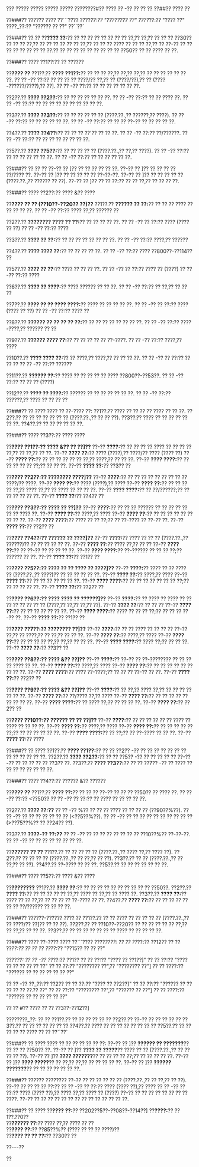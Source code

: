 ??? ????? ????? ????? ????? ????????#?? ???? ?? -?? ?? ?? ??
??##?? ???? ??

??###?? ?????? ????
??```????
????_??:?? "???????? ??"
????_??:?? "???? ??"
????_??:?? "?????? ?? ??"
??``??`

??###?? ?? ??
??**???? ??:**?? ?? ?? ?? ?? ?? ?? ?? ?? ??,?? ??,?? ?? ?? ?? ??30?? ?? ?? ?? ??,?? ?? ?? ?? ?? ?? ?? ??,?? ?? ?? ?? ???? ?? ?? ?? ??,?? ?? ??-?? ?? ?? ?? ?? ?? ?? ?? ?? ??.?? ?? ?? ?? ?? ?? ?? ?? ?? ?? ??50?? ?? ?? ???? ?? ??.

??###?? ???? ??1??:?? ?? ??????

??**???? ??**
??1??.?? **???? ??1??:**?? ?? ?? ?? ??,?? ??,?? ??,?? ?? ?? ?? ?? ?? ?? ??.
??  ?? -?? ??:?? ?? ?? ?? ?? ????/?? ??,?? ?? (????/??),?? ?? (????-??????/????),?? ??].
??  ?? -?? ??:?? ?? ?? ?? ?? ?? ?? ??.

??2??.?? **???? ??2??:**?? ?? ?? ?? ?? ?? ?? ??.
??  ?? -?? ??:?? ?? ?? ???? ??.
??  ?? -?? ??:?? ?? ?? ?? ?? ?? ?? ?? ?? ?? ??.

??3??.?? **???? ??3??:**?? ?? ?? ?? ?? ?? ?? (????.??.,?? ??????,?? ????).
??  ?? -?? ??:?? ?? ?? ?? ?? ?? ??.
??  ?? -?? ??:?? ?? ?? ?? ??-?? ?? ?? ?? ?? ??.

??4??.?? **???? ??4??:**?? ?? ?? ?? ??'?? ?? ?? ??.
??  ?? -?? ??:?? ??/??????.
??  ?? -?? ??:?? ?? ?? ?? ?? ?? ?? ?? ??.

??5??.?? **???? ??5??:**?? ?? ?? ?? ?? ?? (????.??.,?? ??,?? ????).
??  ?? -?? ??:?? ?? ?? ?? ?? ?? ?? ??.
??  ?? -?? ??:?? ?? ?? ?? ?? ?? ??.

??###?? ?? ?? ??
??-?? ?? ]?? ?? ?? ?? ?? ?? ??.
??-?? ?? ]?? ?? ?? ?? ?? ??/???? ??.
??-?? ?? ]?? ?? ?? ?? ?? ?? ??-??-??.
??-?? ?? ]?? ?? ?? ?? ?? ?? (????.??.,?? ?????? ?? ??).
??-?? ?? ]?? ?? ?? ??:?? ?? ?? ??,?? ?? ?? ?? ??.

??###?? ???? ??2??:?? ???? &?? ????

??**???? ?? ?? (??10??-??20?? ??)??**
??1??.?? **?????? ?? ??:**?? ?? ?? ?? ???? ?? ?? ?? ?? ??.
??  ?? -?? ??:?? ???? ??,?? ?????? ??

??2??.?? **???????? ???? ?? ??:**?? ?? ?? ?? ?? ??.
??  ?? -?? ?? ??:?? ???? (???? ?? ??)
??  ?? -?? ??:?? ????

??3??.?? **???? ?? ??:**?? ?? ?? ?? ?? ?? ?? ?? ??.
??  ?? -?? ??:?? ????,?? ??????

??4??.?? **???? ???? ??:**?? ?? ?? ?? ?? ??.
??  ?? -?? ??:?? ???? ??800??-??114?? ??

??5??.?? **???? ?? ??:**?? ???? ?? ?? ?? ??.
??  ?? -?? ?? ??:?? ???? ?? (????)
??  ?? -?? ??:?? ????

??6??.?? **???? ?? ????:**?? ???? ?????? ?? ?? ??.
??  ?? -?? ??:?? ?? ??,?? ?? ?? ??

??7??.?? **???? ?? ?? ???? ????:**?? ???? ?? ?? ?? ?? ??.
??  ?? -?? ?? ??:?? ???? (???? ?? ??)
??  ?? -?? ??:?? ???? ??

??8??.?? **?????? ?? ?? ?? ?? ??:**?? ?? ?? ?? ?? ?? ?? ?? ??.
??  ?? -?? ??:?? ????-????,?? ?????? ?? ??

??9??.?? **?????? ???? ??:**?? ?? ?? ?? ?? ?? ??-????.
??  ?? -?? ??:?? ????,?? ????

??10??.?? **???? ???? ??:**?? ?? ????,?? ????,?? ?? ?? ?? ??.
??   ?? -?? ?? ??:?? ?? ?? ??
??   ?? -?? ??:?? ??????

??11??.?? **?????? ??:**?? ???? ?? ?? ?? ?? ?? ???? ??800??-??53??.
??   ?? -?? ??:?? ?? ?? ?? (????)

??12??.?? **???? ?? ????:**?? ?????? ?? ?? ?? ?? ?? ?? ??.
??   ?? -?? ??:?? ??????,?? ???? ?? ?? ?? ??

??###?? ?? ????
???? ?? ??-???? ??:
??1??.?? ???? ?? ?? ?? ?? ???? ?? ?? ??.
??2??.?? ?? ?? ?? ?? ?? ?? ?? (????.??.,?? ?? ?? ??).
??3??.?? ???? ?? ?? ?? ?? ?? ?? ??.
??4??.?? ?? ?? ?? ?? ?? ??.

??###?? ???? ??3??:?? ???? ????

??**???? ??1??:?? ???? &?? ?? ??]??**
??-?? **????:**?? ?? ?? ?? ?? ???? ?? ?? ?? ?? ??,?? ?? ??,?? ?? ??.
??-?? **???? ??:**?? ???? (????),?? ????/?? ???? (???? ??)
??-?? **???? ??:**?? ?? ?? ?? ?? ?? ?? ??,?? ????,?? ?? ?? ??.
??-?? **???? ????:**?? ?? ?? ?? ?? ?? ??;?? ?? ?? ??.
??-?? **???? ??:**?? ??3?? ??

??**???? ??2??:?? ???????? ????]??**
??-?? **????:**?? ?? ?? ?? ?? ?? ?? ?? ?? ?? ????/?? ????.
??-?? **???? ??:**?? ???? (????),?? ????
??-?? **???? ??:**?? ?? ?? ?? ?? ??,?? ???? ??,?? ?? ???? ?? ?? ?? ??.
??-?? **???? ????:**?? ?? ??/??????;?? ?? ?? ?? ?? ?? ??.
??-?? **???? ??:**?? ??4?? ??

??**???? ??3??:?? ???? ?? ??]??**
??-?? **????:**?? ?? ?? ?? ?????? ?? ?? ?? ?? ?? ?? ?? ???? ??.
??-?? **???? ??:**?? ????,?? ????
??-?? **???? ??:**?? ?? ?? ?? ?? ?? ?? ?? ?? ??.
??-?? **???? ????:**?? ???? ?? ?? ??;?? ?? ??-???? ?? ??-?? ??.
??-?? **???? ??:**?? ??2?? ??

??**???? ??4??:?? ?????? ?? ????]??**
??-?? **????:**?? ???? ?? ?? ?? (????.??.,?? ??????)?? ?? ?? ?? ?? ?? ??.
??-?? **???? ??:**?? ???? ??,?? ?? ??
??-?? **???? ??:**?? ?? ??-?? ?? ?? ?? ?? ??.
??-?? **???? ????:**?? ??-?????? ?? ?? ?? ??;?? ?????? ?? ??.
??-?? **???? ??:**?? ??1?? ??

??**???? ??5??:?? ???? ?? ?? ???? ?? ????]??**
??-?? **????:**?? ???? ?? ?? ???? ?? (????.??.,?? ????)?? ?? ?? ?? ?? ?? ??.
??-?? **???? ??:**?? ????,?? ????
??-?? **???? ??:**?? ?? ?? ?? ?? ?? ?? ??.
??-?? **???? ????:**?? ?? ?? ?? ?? ?? ?? ?? ??;?? ?? ?? ?? ?? ??.
??-?? **???? ??:**?? ??2?? ??

??**???? ??6??:?? ???? ???? ?? ??????]??**
??-?? **????:**?? ?? ???? ?? ???? ?? ?? ?? ?? ?? ?? ?? ?? (????,?? ??,?? ??,?? ??).
??-?? **???? ??:**?? ?? ?? ??
??-?? **???? ??:**?? ?? ?? ?? ?? ?? ?? ??.
??-?? **???? ????:**?? ???? ?? ?? ?? ??;?? ?? ?? ?? ??-?? ??.
??-?? **???? ??:**?? ??1?? ??

??**???? ??7??:?? ???????? ??]??**
??-?? **????:**?? ?? ?? ???? ?? ?? ?? ?? ??-?? ??,?? ?? ????,?? ?? ??,?? ?? ?? ??.
??-?? **???? ??:**?? ????,?? ????
??-?? **???? ??:**?? ?? ?? ?? ?? ??,?? ??,?? ?? ?? ??.
??-?? **???? ????:**?? ???? ??;?? ?? ?? ??.
??-?? **???? ??:**?? ??3?? ??

??**???? ??8??:?? ???? &?? ??]??**
??-?? **????:**?? ??-?? ?? ??-???????? ?? ?? ?? ?? ???? ?? ??.
??-?? **???? ??:**?? ????,?? ????
??-?? **???? ??:**?? ?? ?? ?? ?? ?? ?? ?? ?? ??.
??-?? **???? ????:**?? ???? ??-????;?? ?? ?? ?? ??-?? ?? ??.
??-?? **???? ??:**?? ??2?? ??

??**???? ??9??:?? ???? &?? ??]??**
??-?? **????:**?? ?? ??,?? ???? ??,?? ?? ?? ?? ?? ?? ?? ??.
??-?? **???? ??:**?? ??/???? ??,?? ????
??-?? **???? ??:**?? ?? ?? ?? ?? ?? ?? ?? ?? ??.
??-?? **???? ????:**?? ?? ???? ??;?? ?? ?? ?? ??.
??-?? **???? ??:**?? ??2?? ??

??**???? ??10??:?? ?????? ?? ?? ??]??**
??-?? **????:**?? ?? ?? ?? ?? ?? ?? ???? ?? ???? ?? ?? ?? ??.
??-?? **???? ??:**?? ????,?? ????
??-?? **???? ??:**?? ?? ?? ?? ?? ?? ??;?? ?? ?? ?? ?? ?? ??.
??-?? **???? ????:**?? ?? ??;?? ?? ??-???? ?? ?? ??.
??-?? **???? ??:**?? ????

??###?? ?? ????
??1??.?? **???? ??1??:**?? ?? ?? ??2?? -?? ?? ?? ?? ?? ?? ?? ?? ?? ?? ?? ?? ?? ??.
??2??.?? **???? ??2??:**?? ?? ?? ??5?? -?? ?? ?? ?? ?? ?? ??-??-?? ?? ?? ?? ?? ?? ??3?? ??.
??3??.?? **???? ??3??:**?? ?? ?? ??7?? -?? ?? ???? ?? ?? ?? ?? ?? ?? ?? ??.

??###?? ???? ??4??:?? ?????? &?? ??????

??**???? ??**
??1??.?? **???? ??:**?? ?? ?? ?? ??-?? ?? ?? ?? ??50?? ?? ???? ??.
??  ?? -?? ??:?? <??50??
??  ?? -?? ?? ??:?? ?? ???? ?? ?? ?? ?? ??.

??2??.?? **???? ??:??**
??  ?? -?? %?? ?? ?? ?? ???? ?? ?? ?? ?? (??90??%??).
??  ?? -?? ?? ?? ?? ?? ?? ?? ?? (<??5??%??).
??  ?? -?? ?? ?? ?? ?? ?? ?? ?? ?? ?? ?? (>??75??%?? ?? ??24?? ??).

??3??.?? **????-?? ??:??**
??  ?? -?? ?? ?? ?? ?? ?? ?? ?? ?? ??10??%?? ??-??-??.
??  ?? -?? ?? ?? ?? ?? ?? ?? ?? ??.

??**?????? ?? ??**
??1??.?? ?? ?? ?? ?? ?? (????.??.,?? ???? ??,?? ???? ??).
??2??.?? ?? ?? ?? ?? (????.??.,?? ?? ??,?? ?? ??).
??3??.?? ?? ?? (????.??.,?? ?? ??,?? ?? ??).
??4??.?? ??-???? ?? ?? ??.
??5??.?? ?? ?? ?? ?? ?? ?? ??.

??###?? ???? ??5??:?? ???? &?? ????

??**????????**
??1??.?? **???? ??:**?? ?? ?? ?? ?? ?? ?? ?? ?? ?? ?? ??50??.
??2??.?? **???? ??:**?? ?? ?? ?? ?? ?? ??,?? ???? ?? ??,?? ?? ???? ??.
??3??.?? **???? ??:**?? ???? ?? ?? ??,?? ?? ?? ?? ?? ??-???? ?? ??.
??4??.?? **???? ??:**?? ?? ?? ?? ?? ?? ?? ?? ??/?????? ?? ?? ?? ??.

??###?? ??????-?????? ???? ??
??1??.?? ?? ?? ???? ?? ?? ?? ?? ?? (????.??.,?? ?? ????/?? ??]?? ?? ?? ??).
??2??.?? ?? ??10??-??20?? ?? ?? ?? ?? ?? ?? ??,?? ?? ??,?? ?? ?? ??.
??3??.?? ?? ?? ?? ?? ?? ?? ?? ???? ?? ?? ?? ?? ??.

??###?? ???? ??-???? ????
??```????
????_????:
?? ?? ??_??:?? ??12??
?? ?? ??_??:?? ??
?? ?? ??_??:?? "??15?? ?? ?? ??"

????_??:
?? ?? -?? ??_??:?? ??1??
??   ?? ??:?? "???? ?? ??1??]"
??   ?? ??:?? "???? ?? ?? ?? ?? ?? ??"
??   ?? ??:?? "???????? ??",?? "???????? ??"]
??   ?? ????:?? "?????? ?? ?? ?? ?? ?? ?? ??"

?? ?? -?? ??_??:?? ??2??
??   ?? ??:?? "???? ?? ??2??]"
??   ?? ??:?? "?????? ?? ?? ?? ?? ?? ??.?? ??"
??   ?? ??:?? "???????? ??",?? "?????? ?? ??"]
??   ?? ????:?? "?????? ?? ?? ?? ?? ?? ??"

?? ?? #?? ???? ?? ?? ??3??-??12??]

????????_??:
?? ?? ??1??.?? ?? ?? ?? ??
?? ?? ??2??.?? ??-?? ?? ?? ??
?? ?? ??3??.?? ?? ?? ?? ?? ??
?? ?? ??4??.?? ???? ?? ?? ?? ?? ?? ??
?? ?? ??5??.?? ?? ?? ?? ?? ?? ???? ?? ??
??``??`

??###?? ?? ????
???? ?? ?? ?? ?? ?? ?? ??:
??-?? ?? ]?? **?????? ?? ???????**?? ?? ?? ?? ??50?? ??.
??-?? ?? ]?? **???? ?? ?????**?? ???? ?? ?? (????.??.,?? ?? ?? ?? ?? ??).
??-?? ?? ]?? **???? ???????**?? ?? ?? ?? ?? ??;?? ?? ?? ?? ?? ??.
??-?? ?? ]?? **???? ?????**?? ?? ??,?? ??,?? ?? ?? ?? ?? ??.
??-?? ?? ]?? **?????? ???????**?? ?? ?? ?? ?? ?? ?? ??.

??###?? ?????? ????????
??-?? ?? ?? ?? ?? ?? ?? (????.??.,?? ?? ??,?? ?? ??).
??-?? ?? ?? ?? ?? ??:?? 
?? ?? -?? ?? ??:?? ???? (???? ??),?? ????
?? ?? -?? ?? ??:?? ???? (???? ??),?? ???? ??,?? ???? ?? (????)
??-?? ?? ?? ?? ?? ?? ?? ?? ?? ????.
??-?? ?? ?? ?? ?? ?? ?? ?? ?? ?? ?? ?? ?? ?? ??.

??###?? ?? ????
??**???? ??:**?? ??202??5??-??08??-??14??]
??**????:**?? ??1??.??0??  
??**?????? ??:**?? ???? ??,?? ???? ?? ??  
??**???? ??:**?? ??85??%?? (???? ?? ?? ?? ????)??  
??**???? ?? ?? ??:**?? ??30?? ??

??---??

??